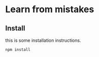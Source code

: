 # Learn from mistakes

## Install 

this is some installation instructions.

```bash
npm install
```